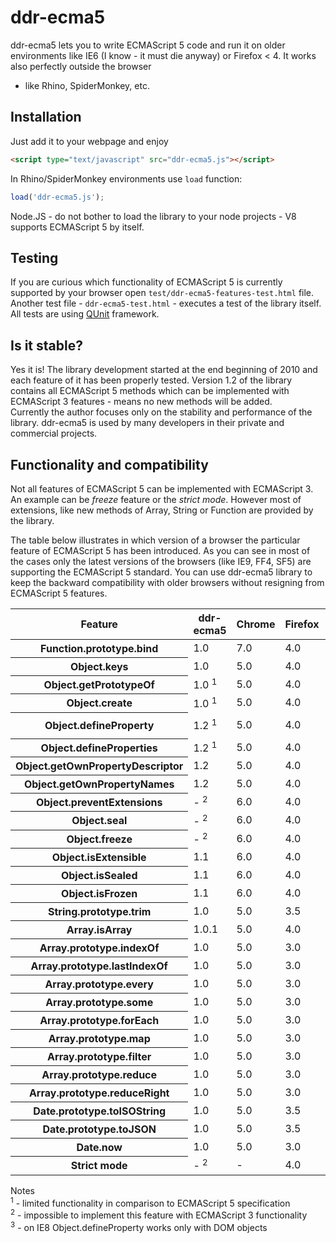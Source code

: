 ddr-ecma5
=========

ddr-ecma5 lets you to write ECMAScript 5 code and run it on older environments like IE6 
(I know - it must die anyway) or Firefox < 4. It works also perfectly outside the browser 
- like Rhino, SpiderMonkey, etc. 

## Installation
Just add it to your webpage and enjoy<br/> 
```html
<script type="text/javascript" src="ddr-ecma5.js"></script>
```

In Rhino/SpiderMonkey environments use `load` function:
```js
load('ddr-ecma5.js');
```

Node.JS - do not bother to load the library to your node projects - V8 supports ECMAScript 5 by itself. 

## Testing
If you are curious which functionality of ECMAScript 5 is currently supported by your browser 
open  `test/ddr-ecma5-features-test.html` file. Another test file - `ddr-ecma5-test.html` - executes 
a test of the library itself. All tests are using [QUnit](https://github.com/jquery/qunit) framework. 

## Is it stable?
Yes it is! The library development started at the end beginning of 2010 and each feature of it has been
properly tested. Version 1.2 of the library contains all ECMAScript 5 methods which can be implemented 
with ECMAScript 3 features - means no new methods will be added.  
Currently the author focuses only on the stability and performance of the library.
ddr-ecma5 is used by many developers in their private and commercial projects.  

## Functionality and compatibility
Not all features of ECMAScript 5 can be implemented with ECMAScript 3. An example can be _freeze_ 
feature or the _strict mode_. However most of extensions, like new methods of Array, String or Function 
are provided by the library. 

The table below illustrates in which version of a browser the particular feature of ECMAScript 5 
has been introduced. As you can see in most of the cases only the latest versions of the browsers 
(like IE9, FF4, SF5) are supporting the ECMAScript 5 standard. You can use ddr-ecma5 library to 
keep the backward compatibility with older browsers without resigning from ECMAScript 5 features. 

<table>
<thead>
<tr>
  <th>Feature</th>
  <th>ddr-ecma5</th><th>Chrome</th><th>Firefox</th><th>Safari</th><th>Opera</th><th>IE</th><th>Rhino</th>
</tr>
</thead>
<tbody>
<tr>
  <th>Function.prototype.bind</th>
  <td>1.0</td><td>7.0</td><td>4.0</td><td>-</td><td>-</td><td>9.0</td><td>1.7R3</td>
</tr><tr>  
  <th>Object.keys</th>
  <td>1.0</td><td>5.0</td><td>4.0</td><td>5.0</td><td>-</td><td>9.0</td><td>1.7R3</td>
</tr><tr>  
  <th>Object.getPrototypeOf</th>
  <td>1.0 <sup>1</sup></td><td>5.0</td><td>4.0</td><td>5.0</td><td>-</td><td>9.0</td><td>1.7R3</td>
</tr><tr>  
  <th>Object.create</th>
  <td>1.0 <sup>1</sup></td><td>5.0</td><td>4.0</td><td>5.0</td><td>-</td><td>9.0</td><td>1.7R3</td>
</tr><tr>  
  <th>Object.defineProperty</th>
  <td>1.2 <sup>1</sup></td><td>5.0</td><td>4.0</td><td>5.0</td><td>-</td><td>8.0 <sup>3</sup></td><td>1.7R3</td>
</tr><tr>  
  <th>Object.defineProperties</th>
  <td>1.2 <sup>1</sup></td><td>5.0</td><td>4.0</td><td>5.0</td><td>-</td><td>9.0</td><td>1.7R3</td>
</tr><tr>  
  <th>Object.getOwnPropertyDescriptor</th>
  <td>1.2</td><td>5.0</td><td>4.0</td><td>5.0</td><td>-</td><td>8.0</td><td>1.7R3</td>
</tr><tr>  
  <th>Object.getOwnPropertyNames</th>
  <td>1.2</td><td>5.0</td><td>4.0</td><td>5.0</td><td>-</td><td>9.0</td><td>1.7R3</td>
</tr><tr>  
  <th>Object.preventExtensions</th>
  <td>- <sup>2</sup></td><td>6.0</td><td>4.0</td><td>-</td><td>-</td><td>9.0</td><td>1.7R3</td>
</tr><tr>  
  <th>Object.seal</th>
  <td>- <sup>2</sup></td><td>6.0</td><td>4.0</td><td>-</td><td>-</td><td>9.0</td><td>1.7R3</td>
</tr><tr>  
  <th>Object.freeze</th>
  <td>- <sup>2</sup></td><td>6.0</td><td>4.0</td><td>-</td><td>-</td><td>9.0</td><td>1.7R3</td>
</tr><tr>  
  <th>Object.isExtensible</th>
  <td>1.1</td><td>6.0</td><td>4.0</td><td>-</td><td>-</td><td>9.0</td><td>1.7R3</td>
</tr><tr>  
  <th>Object.isSealed</th>
  <td>1.1</td><td>6.0</td><td>4.0</td><td>-</td><td>-</td><td>9.0</td><td>1.7R3</td>
</tr><tr>  
  <th>Object.isFrozen</th>
  <td>1.1</td><td>6.0</td><td>4.0</td><td>-</td><td>-</td><td>9.0</td><td>1.7R3</td>
</tr><tr>  
  <th>String.prototype.trim</th>
  <td>1.0</td><td>5.0</td><td>3.5</td><td>5.0</td><td>10.5</td><td>9.0</td><td>1.7R3</td>
</tr><tr>  
  <th>Array.isArray</th>
  <td>1.0.1</td><td>5.0</td><td>4.0</td><td>5.0</td><td>10.5</td><td>9.0</td><td>1.7R3</td>
</tr><tr>  
  <th>Array.prototype.indexOf</th>
  <td>1.0</td><td>5.0</td><td>3.0</td><td>3.2</td><td>10.1</td><td>9.0</td><td>1.6R3</td>
</tr><tr>  
  <th>Array.prototype.lastIndexOf</th>
  <td>1.0</td><td>5.0</td><td>3.0</td><td>3.2</td><td>10.1</td><td>9.0</td><td>1.6R3</td>
</tr><tr>  
  <th>Array.prototype.every</th>
  <td>1.0</td><td>5.0</td><td>3.0</td><td>3.2</td><td>10.1</td><td>9.0</td><td>1.6R3</td>
</tr><tr>  
  <th>Array.prototype.some</th>
  <td>1.0</td><td>5.0</td><td>3.0</td><td>3.2</td><td>10.1</td><td>9.0</td><td>1.6R3</td>
</tr><tr>  
  <th>Array.prototype.forEach</th>
  <td>1.0</td><td>5.0</td><td>3.0</td><td>3.2</td><td>10.1</td><td>9.0</td><td>1.6R3</td>
</tr><tr>  
  <th>Array.prototype.map</th>
  <td>1.0</td><td>5.0</td><td>3.0</td><td>3.2</td><td>10.1</td><td>9.0</td><td>1.6R3</td>
</tr><tr>  
  <th>Array.prototype.filter</th>
  <td>1.0</td><td>5.0</td><td>3.0</td><td>3.2</td><td>10.1</td><td>9.0</td><td>1.6R3</td>
</tr><tr>  
  <th>Array.prototype.reduce</th>
  <td>1.0</td><td>5.0</td><td>3.0</td><td>4.0</td><td>10.5</td><td>9.0</td><td>1.7R3</td>
</tr><tr>  
  <th>Array.prototype.reduceRight</th>
  <td>1.0</td><td>5.0</td><td>3.0</td><td>4.0</td><td>10.5</td><td>9.0</td><td>1.7R3</td>
</tr><tr>  
  <th>Date.prototype.toISOString</th>
  <td>1.0</td><td>5.0</td><td>3.5</td><td>4.0</td><td>10.5</td><td>9.0</td><td>1.7R3</td>
</tr><tr>  
  <th>Date.prototype.toJSON</th>
  <td>1.0</td><td>5.0</td><td>3.5</td><td>4.0</td><td>?</td><td>8.0</td><td>1.7R3</td>
</tr><tr>  
  <th>Date.now</th>
  <td>1.0</td><td>5.0</td><td>3.0</td><td>4.0</td><td>10.5</td><td>9.0</td><td>1.6R1</td>
</tr><tr>  
  <th>Strict mode</th>
  <td>- <sup>2</sup></td><td>-</td><td>4.0</td><td>-</td><td>-</td><td>-</td><td>-</td>
</tr>
</tbody>
</table>

Notes<br/>
<sup>1</sup> - limited functionality in comparison to ECMAScript 5 specification<br/>
<sup>2</sup> - impossible to implement this feature with ECMAScript 3 functionality<br/>
<sup>3</sup> - on IE8 Object.defineProperty works only with DOM objects
